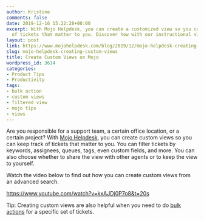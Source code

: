 ```yaml
---
author: Kristine
comments: false
date: 2019-12-16 15:22:28+00:00
excerpt: With Mojo Helpdesk, you can create a customized view so you can keep track
  of tickets that matter to you. Discover how with our instructional video.
layout: post
link: https://www.mojohelpdesk.com/blog/2019/12/mojo-helpdesk-creating-custom-views/
slug: mojo-helpdesk-creating-custom-views
title: Create Custom Views on Mojo
wordpress_id: 3614
categories:
- Product Tips
- Productivity
tags:
- bulk action
- custom views
- filtered view
- mojo tips
- views
---
```





Are you responsible for a support team, a certain office location, or a certain project? With [Mojo Helpdesk](https://www.mojohelpdesk.com/), you can create custom views so you can keep track of tickets that matter to you. You can filter tickets by keywords, assignees, queues, tags, even custom fields, and more. You can also choose whether to share the view with other agents or to keep the view to yourself.







Watch the video below to find out how you can create custom views from an advanced search.








https://www.youtube.com/watch?v=kxAJDj0P7o8&t=20s








Tip: Creating custom views are also helpful when you need to do [bulk actions](https://help.mojohelpdesk.com/help/article/154466) for a specific set of tickets.



